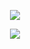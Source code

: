 <!-- GENERAL STATS 
[![Anurag's GitHub stats](https://github-readme-stats.vercel.app/api?username=FancyBaguette&theme=react&show_icons=true&hide_title=true)](https://github.com/anuraghazra/github-readme-stats)
MOST USED LANGS 
[![Top Langs](https://github-readme-stats.vercel.app/api/top-langs/?username=FancyBaguette&layout=compact&theme=react)](https://github.com/anuraghazra/github-readme-stats) -->
<p align=center>
<a align=center href="https://github.com/anuraghazra/github-readme-stats">
  <img align="center" src="https://github-readme-stats.vercel.app/api?username=FancyBaguette&theme=react&show_icons=true&hide_title=true" />
</a>
</p>

<p align=center>
<a align=center href="https://github.com/anuraghazra/github-readme-stats">
  <img align="center" src="https://github-readme-stats.vercel.app/api/top-langs/?username=FancyBaguette&layout=compact&theme=react" />
</a>
</p>
